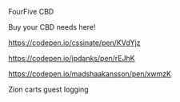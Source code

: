FourFive CBD

Buy your CBD needs here!


https://codepen.io/cssinate/pen/KVdYjz

https://codepen.io/jpdanks/pen/rEJhK

https://codepen.io/madshaakansson/pen/xwmzK


Zion
carts guest logging
